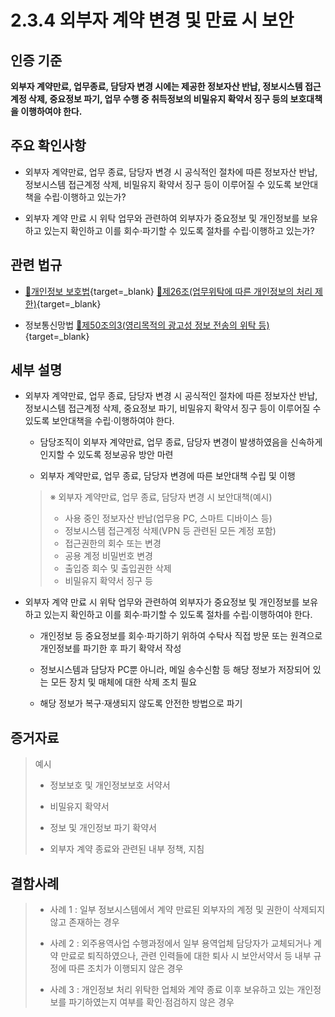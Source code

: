 # 2.3.4 외부자 계약 변경 및 만료 시 보안

## 인증 기준

**외부자 계약만료, 업무종료, 담당자 변경 시에는 제공한 정보자산 반납, 정보시스템 접근계정 삭제, 중요정보 파기, 업무 수행 중 취득정보의 비밀유지 확약서 징구 등의 보호대책을 이행하여야 한다.**

## 주요 확인사항

- 외부자 계약만료, 업무 종료, 담당자 변경 시 공식적인 절차에 따른 정보자산 반납, 정보시스템 접근계정 삭제, 비밀유지 확약서 징구 등이 이루어질 수 있도록 보안대책을 수립·이행하고 있는가?

- 외부자 계약 만료 시 위탁 업무와 관련하여 외부자가 중요정보 및 개인정보를 보유하고 있는지 확인하고 이를 회수·파기할 수 있도록 절차를 수립·이행하고 있는가?

## 관련 법규

- [🔗개인정보 보호법](https://www.law.go.kr/법령/개인정보보호법/(20200805,16930,20200204)/제26조 "새 창에서 열기"){target=_blank} [🔗제26조(업무위탁에 따른 개인정보의 처리 제한)](https://www.law.go.kr/법령/개인정보보호법/제26조 "새 창에서 열기"){target=_blank}

- 정보통신망법 [🔗제50조의3(영리목적의 광고성 정보 전송의 위탁 등)](https://www.law.go.kr/법령/정보통신망이용촉진및정보보호등에관한법률/제50조의3 "새 창에서 열기"){target=_blank}

## 세부 설명

- 외부자 계약만료, 업무 종료, 담당자 변경 시 공식적인 절차에 따른 정보자산 반납, 정보시스템 접근계정 삭제, 중요정보 파기, 비밀유지 확약서 징구 등이 이루어질 수 있도록 보안대책을 수립·이행하여야 한다.

    - 담당조직이 외부자 계약만료, 업무 종료, 담당자 변경이 발생하였음을 신속하게 인지할 수 있도록 정보공유 방안 마련

    - 외부자 계약만료, 업무 종료, 담당자 변경에 따른 보안대책 수립 및 이행
    >
    > ※ 외부자 계약만료, 업무 종료, 담당자 변경 시 보안대책(예시)
    >
    > - 사용 중인 정보자산 반납(업무용 PC, 스마트 디바이스 등)
    > - 정보시스템 접근계정 삭제(VPN 등 관련된 모든 계정 포함)
    > - 접근권한의 회수 또는 변경
    > - 공용 계정 비밀번호 변경
    > - 출입증 회수 및 출입권한 삭제
    > - 비밀유지 확약서 징구 등

- 외부자 계약 만료 시 위탁 업무와 관련하여 외부자가 중요정보 및 개인정보를 보유하고 있는지 확인하고 이를 회수·파기할 수 있도록 절차를 수립·이행하여야 한다.

    - 개인정보 등 중요정보를 회수·파기하기 위하여 수탁사 직접 방문 또는 원격으로 개인정보를 파기한 후 파기 확약서 작성

    - 정보시스템과 담당자 PC뿐 아니라, 메일 송수신함 등 해당 정보가 저장되어 있는 모든 장치 및 매체에 대한 삭제 조치 필요

    - 해당 정보가 복구·재생되지 않도록 안전한 방법으로 파기

## 증거자료

> 예시
>
> - 정보보호 및 개인정보보호 서약서
>
> - 비밀유지 확약서
>
> - 정보 및 개인정보 파기 확약서
>
> - 외부자 계약 종료와 관련된 내부 정책, 지침

## 결함사례

> - 사례 1 : 일부 정보시스템에서 계약 만료된 외부자의 계정 및 권한이 삭제되지 않고 존재하는 경우
>
> - 사례 2 : 외주용역사업 수행과정에서 일부 용역업체 담당자가 교체되거나 계약 만료로 퇴직하였으나, 관련 인력들에 대한 퇴사 시 보안서약서 등 내부 규정에 따른 조치가 이행되지 않은 경우
>
> - 사례 3 : 개인정보 처리 위탁한 업체와 계약 종료 이후 보유하고 있는 개인정보를 파기하였는지 여부를 확인·점검하지 않은 경우

